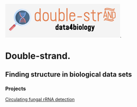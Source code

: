 ![](assets/DoubleStrandLogo.png).   
   
# Double-strand. 


  
## Finding structure in biological data sets

### Projects  

[Circulating fungal rRNA detection](https://double-strand.github.io/BloodBorneFungalPathogens) 
